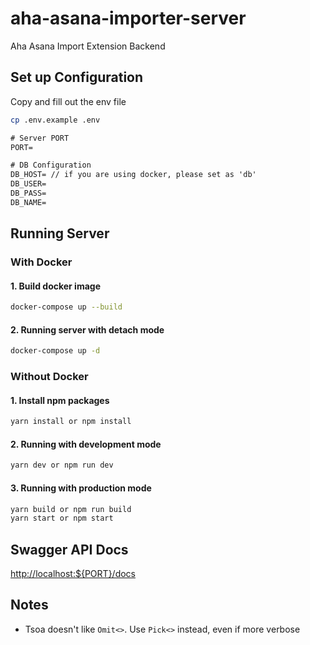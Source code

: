 # aha-asana-importer-server







Aha Asana Import Extension Backend

## Set up Configuration

Copy and fill out the env file

```sh
cp .env.example .env
```

```txt
# Server PORT
PORT=

# DB Configuration
DB_HOST= // if you are using docker, please set as 'db'
DB_USER=
DB_PASS=
DB_NAME=
```

## Running Server

### With Docker

#### 1. Build docker image

```sh
docker-compose up --build
```

#### 2. Running server with detach mode

```sh
docker-compose up -d
```

### Without Docker

#### 1. Install npm packages

```sh
yarn install or npm install
```

#### 2. Running with development mode

```sh
yarn dev or npm run dev
```

#### 3. Running with production mode

```sh
yarn build or npm run build
yarn start or npm start
```

## Swagger API Docs

<http://localhost:${PORT}/docs>

## Notes

- Tsoa doesn't like `Omit<>`. Use `Pick<>` instead, even if more verbose
